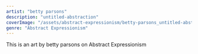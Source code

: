 ```yaml
---
artist: "betty parsons"
description: "untitled-abstraction"
coverImage: "/assets/abstract-expressionism/betty-parsons_untitled-abstraction.jpg"
genre: "Abstract Expressionism"
---
```

This is an art by betty parsons on Abstract Expressionism

